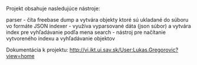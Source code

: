 Projekt obsahuje nasledujúce nástroje:

parser - číta freebase dump a vytvára objekty ktoré sú ukladané do súboru vo formáte JSON
indexer - využíva vyparsované dáta (json súbor) a vytvára index pre vyhľadávanie podľa mena
search - nástroj pre načítanie vytvoreného indexu a vyhľadávanie objektov

Dokumentácia k projektu:
http://vi.ikt.ui.sav.sk/User:Lukas.Gregorovic?view=home

